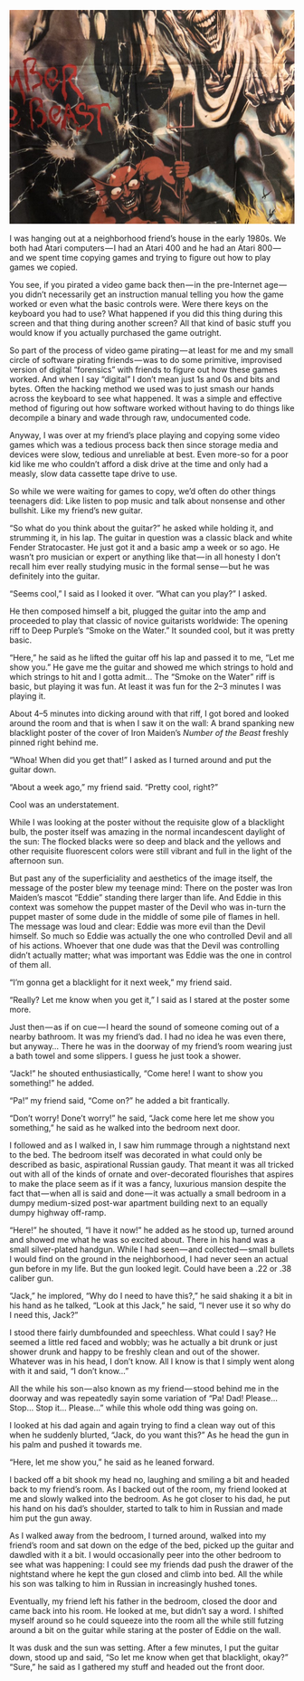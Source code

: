 <!-----
title: 'Iron Maiden, Guns and Video Games'
description: About the Time I Had a Gun Pulled Out in Front of Me While Listening to Iron Maiden and Playing Video Games
date: '2018-02-28T12:23:03.158Z'
slug: 99a4574618b0
----->

![](img/1__yUkPoHkPdcJ5zli7eoAVDA.jpeg)

I was hanging out at a neighborhood friend’s house in the early 1980s. We both had Atari computers — I had an Atari 400 and he had an Atari 800 — and we spent time copying games and trying to figure out how to play games we copied.

You see, if you pirated a video game back then — in the pre-Internet age — you didn’t necessarily get an instruction manual telling you how the game worked or even what the basic controls were. Were there keys on the keyboard you had to use? What happened if you did this thing during this screen and that thing during another screen? All that kind of basic stuff you would know if you actually purchased the game outright.

So part of the process of video game pirating — at least for me and my small circle of software pirating friends — was to do some primitive, improvised version of digital “forensics” with friends to figure out how these games worked. And when I say “digital” I don’t mean just 1s and 0s and bits and bytes. Often the hacking method we used was to just smash our hands across the keyboard to see what happened. It was a simple and effective method of figuring out how software worked without having to do things like decompile a binary and wade through raw, undocumented code.

Anyway, I was over at my friend’s place playing and copying some video games which was a tedious process back then since storage media and devices were slow, tedious and unreliable at best. Even more-so for a poor kid like me who couldn’t afford a disk drive at the time and only had a measly, slow data cassette tape drive to use.

So while we were waiting for games to copy, we’d often do other things teenagers did: Like listen to pop music and talk about nonsense and other bullshit. Like my friend’s new guitar.

“So what do you think about the guitar?” he asked while holding it, and strumming it, in his lap. The guitar in question was a classic black and white Fender Stratocaster. He just got it and a basic amp a week or so ago. He wasn’t pro musician or expert or anything like that — in all honesty I don’t recall him ever really studying music in the formal sense — but he was definitely into the guitar.

“Seems cool,” I said as I looked it over. “What can you play?” I asked.

He then composed himself a bit, plugged the guitar into the amp and proceeded to play that classic of novice guitarists worldwide: The opening riff to Deep Purple’s “Smoke on the Water.” It sounded cool, but it was pretty basic.

“Here,” he said as he lifted the guitar off his lap and passed it to me, “Let me show you.” He gave me the guitar and showed me which strings to hold and which strings to hit and I gotta admit… The “Smoke on the Water” riff is basic, but playing it was fun. At least it was fun for the 2–3 minutes I was playing it.

About 4–5 minutes into dicking around with that riff, I got bored and looked around the room and that is when I saw it on the wall: A brand spanking new blacklight poster of the cover of Iron Maiden’s _Number of the Beast_ freshly pinned right behind me.

“Whoa! When did you get that!” I asked as I turned around and put the guitar down.

“About a week ago,” my friend said. “Pretty cool, right?”

Cool was an understatement.

While I was looking at the poster without the requisite glow of a blacklight bulb, the poster itself was amazing in the normal incandescent daylight of the sun: The flocked blacks were so deep and black and the yellows and other requisite fluorescent colors were still vibrant and full in the light of the afternoon sun.

But past any of the superficiality and aesthetics of the image itself, the message of the poster blew my teenage mind: There on the poster was Iron Maiden’s mascot “Eddie” standing there larger than life. And Eddie in this context was somehow the puppet master of the Devil who was in-turn the puppet master of some dude in the middle of some pile of flames in hell. The message was loud and clear: Eddie was more evil than the Devil himself. So much so Eddie was actually the one who controlled Devil and all of his actions. Whoever that one dude was that the Devil was controlling didn’t actually matter; what was important was Eddie was the one in control of them all.

“I’m gonna get a blacklight for it next week,” my friend said.

“Really? Let me know when you get it,” I said as I stared at the poster some more.

Just then — as if on cue — I heard the sound of someone coming out of a nearby bathroom. It was my friend’s dad. I had no idea he was even there, but anyway… There he was in the doorway of my friend’s room wearing just a bath towel and some slippers. I guess he just took a shower.

“Jack!” he shouted enthusiastically, “Come here! I want to show you something!” he added.

“Pa!” my friend said, “Come on?” he added a bit frantically.

“Don’t worry! Done’t worry!” he said, “Jack come here let me show you something,” he said as he walked into the bedroom next door.

I followed and as I walked in, I saw him rummage through a nightstand next to the bed. The bedroom itself was decorated in what could only be described as basic, aspirational Russian gaudy. That meant it was all tricked out with all of the kinds of ornate and over-decorated flourishes that aspires to make the place seem as if it was a fancy, luxurious mansion despite the fact that — when all is said and done — it was actually a small bedroom in a dumpy medium-sized post-war apartment building next to an equally dumpy highway off-ramp.

“Here!” he shouted, “I have it now!” he added as he stood up, turned around and showed me what he was so excited about. There in his hand was a small silver-plated handgun. While I had seen — and collected — small bullets I would find on the ground in the neighborhood, I had never seen an actual gun before in my life. But the gun looked legit. Could have been a .22 or .38 caliber gun.

“Jack,” he implored, “Why do I need to have this?,” he said shaking it a bit in his hand as he talked, “Look at this Jack,” he said, “I never use it so why do I need this, Jack?”

I stood there fairly dumbfounded and speechless. What could I say? He seemed a little red faced and wobbly; was he actually a bit drunk or just shower drunk and happy to be freshly clean and out of the shower. Whatever was in his head, I don’t know. All I know is that I simply went along with it and said, “I don’t know…”

All the while his son — also known as my friend — stood behind me in the doorway and was repeatedly sayin some variation of “Pa! Dad! Please… Stop… Stop it… Please…” while this whole odd thing was going on.

I looked at his dad again and again trying to find a clean way out of this when he suddenly blurted, “Jack, do you want this?” As he head the gun in his palm and pushed it towards me.

“Here, let me show you,” he said as he leaned forward.

I backed off a bit shook my head no, laughing and smiling a bit and headed back to my friend’s room. As I backed out of the room, my friend looked at me and slowly walked into the bedroom. As he got closer to his dad, he put his hand on his dad’s shoulder, started to talk to him in Russian and made him put the gun away.

As I walked away from the bedroom, I turned around, walked into my friend’s room and sat down on the edge of the bed, picked up the guitar and dawdled with it a bit. I would occasionally peer into the other bedroom to see what was happening: I could see my friends dad push the drawer of the nightstand where he kept the gun closed and climb into bed. All the while his son was talking to him in Russian in increasingly hushed tones.

Eventually, my friend left his father in the bedroom, closed the door and came back into his room. He looked at me, but didn’t say a word. I shifted myself around so he could squeeze into the room all the while still futzing around a bit on the guitar while staring at the poster of Eddie on the wall.

It was dusk and the sun was setting. After a few minutes, I put the guitar down, stood up and said, “So let me know when get that blacklight, okay?” “Sure,” he said as I gathered my stuff and headed out the front door.